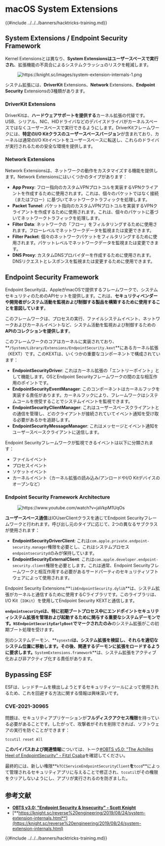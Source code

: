 # macOS System Extensions

{{#include ../../../banners/hacktricks-training.md}}

## System Extensions / Endpoint Security Framework

Kernel Extensionsとは異なり、**System Extensionsはユーザースペースで実行され**、拡張機能の不具合によるシステムクラッシュのリスクを軽減します。

<figure><img src="../../../images/image (606).png" alt="https://knight.sc/images/system-extension-internals-1.png"><figcaption></figcaption></figure>

システム拡張には、**DriverKit** Extensions、**Network** Extensions、**Endpoint Security** Extensionsの3種類があります。

### **DriverKit Extensions**

DriverKitは、**ハードウェアサポートを提供する**カーネル拡張の代替です。USB、シリアル、NIC、HIDドライバなどのデバイスドライバがカーネルスペースではなくユーザースペースで実行できるようにします。DriverKitフレームワークには、**特定のI/O Kitクラスのユーザースペースバージョン**が含まれており、カーネルは通常のI/O Kitイベントをユーザースペースに転送し、これらのドライバが実行されるための安全な環境を提供します。

### **Network Extensions**

Network Extensionsは、ネットワークの動作をカスタマイズする機能を提供します。Network Extensionsにはいくつかのタイプがあります：

- **App Proxy**: フロー指向のカスタムVPNプロトコルを実装するVPNクライアントを作成するために使用されます。これは、個々のパケットではなく接続（またはフロー）に基づいてネットワークトラフィックを処理します。
- **Packet Tunnel**: パケット指向のカスタムVPNプロトコルを実装するVPNクライアントを作成するために使用されます。これは、個々のパケットに基づいてネットワークトラフィックを処理します。
- **Filter Data**: ネットワークの「フロー」をフィルタリングするために使用されます。フローレベルでネットワークデータを監視または変更できます。
- **Filter Packet**: 個々のネットワークパケットをフィルタリングするために使用されます。パケットレベルでネットワークデータを監視または変更できます。
- **DNS Proxy**: カスタムDNSプロバイダーを作成するために使用されます。DNSリクエストとレスポンスを監視または変更するために使用できます。

## Endpoint Security Framework

Endpoint Securityは、AppleがmacOSで提供するフレームワークで、システムセキュリティのためのAPIセットを提供します。これは、**セキュリティベンダーや開発者がシステム活動を監視および制御する製品を構築するために使用することを意図しています**。

このフレームワークは、プロセスの実行、ファイルシステムイベント、ネットワークおよびカーネルイベントなど、システム活動を監視および制御するための**APIのコレクションを提供します**。

このフレームワークのコアはカーネルに実装されており、**`/System/Library/Extensions/EndpointSecurity.kext`**にあるカーネル拡張（KEXT）です。このKEXTは、いくつかの重要なコンポーネントで構成されています：

- **EndpointSecurityDriver**: これはカーネル拡張の「エントリーポイント」として機能します。OSとEndpoint Securityフレームワークの間の主な相互作用のポイントです。
- **EndpointSecurityEventManager**: このコンポーネントはカーネルフックを実装する責任があります。カーネルフックにより、フレームワークはシステムコールを傍受することでシステムイベントを監視できます。
- **EndpointSecurityClientManager**: これはユーザースペースクライアントとの通信を管理し、どのクライアントが接続されていてイベント通知を受け取る必要があるかを追跡します。
- **EndpointSecurityMessageManager**: これはメッセージとイベント通知をユーザースペースクライアントに送信します。

Endpoint Securityフレームワークが監視できるイベントは以下に分類されます：

- ファイルイベント
- プロセスイベント
- ソケットイベント
- カーネルイベント（カーネル拡張の読み込み/アンロードやI/O Kitデバイスのオープンなど）

### Endpoint Security Framework Architecture

<figure><img src="../../../images/image (1068).png" alt="https://www.youtube.com/watch?v=jaVkpM1UqOs"><figcaption></figcaption></figure>

**ユーザースペース通信**はIOUserClientクラスを通じてEndpoint Securityフレームワークと行われます。呼び出し元のタイプに応じて、2つの異なるサブクラスが使用されます：

- **EndpointSecurityDriverClient**: これは`com.apple.private.endpoint-security.manager`権限を必要とし、これはシステムプロセス`endpointsecurityd`のみが保持しています。
- **EndpointSecurityExternalClient**: これは`com.apple.developer.endpoint-security.client`権限を必要とします。これは通常、Endpoint Securityフレームワークと相互作用する必要があるサードパーティのセキュリティソフトウェアによって使用されます。

Endpoint Security Extensions:**`libEndpointSecurity.dylib`**は、システム拡張がカーネルと通信するために使用するCライブラリです。このライブラリは、I/O Kit（`IOKit`）を使用してEndpoint Security KEXTと通信します。

**`endpointsecurityd`**は、特に初期ブートプロセス中にエンドポイントセキュリティシステム拡張を管理および起動するために関与する重要なシステムデーモンです。**`NSEndpointSecurityEarlyBoot`**でマークされた**のみ**のシステム拡張がこの初期ブート処理を受けます。

別のシステムデーモン、**`sysextd`**は、**システム拡張を検証し**、それらを適切なシステム位置に移動します。その後、関連するデーモンに拡張をロードするように要求します。**`SystemExtensions.framework`**は、システム拡張をアクティブ化および非アクティブ化する責任があります。

## Bypassing ESF

ESFは、レッドチームを検出しようとするセキュリティツールによって使用されるため、これを回避する方法に関する情報は興味深いです。

### CVE-2021-30965

問題は、セキュリティアプリケーションが**フルディスクアクセス権限**を持っている必要があることです。したがって、攻撃者がそれを削除できれば、ソフトウェアの実行を防ぐことができます：
```bash
tccutil reset All
```
**このバイパスおよび関連情報**については、トーク[#OBTS v5.0: "The Achilles Heel of EndpointSecurity" - Fitzl Csaba](https://www.youtube.com/watch?v=lQO7tvNCoTI)を確認してください。

最終的には、新しい権限**`kTCCServiceEndpointSecurityClient`**を**`tccd`**によって管理されるセキュリティアプリに与えることで修正され、`tccutil`がその権限をクリアしないようにし、アプリが実行されるのを防ぎました。

## 参考文献

- [**OBTS v3.0: "Endpoint Security & Insecurity" - Scott Knight**](https://www.youtube.com/watch?v=jaVkpM1UqOs)
- [**https://knight.sc/reverse%20engineering/2019/08/24/system-extension-internals.html**](https://knight.sc/reverse%20engineering/2019/08/24/system-extension-internals.html)

{{#include ../../../banners/hacktricks-training.md}}

